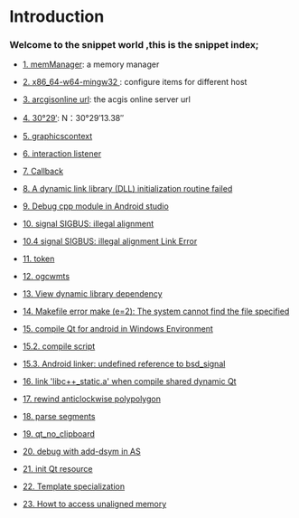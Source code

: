 # Introduction

### Welcome to the snippet world ,this is the snippet index;

- [1. memManager](https://github.com/cheldon-cn/thirdparty/blob/main/snippet/memomanager.md#1-memmanager): a memory manager 

- [2. x86_64-w64-mingw32 ](https://github.com/cheldon-cn/thirdparty/blob/main/snippet/memomanager.md#2---hostx86_64-w64-mingw32): configure items for different host

- [3. arcgisonline url](https://github.com/cheldon-cn/thirdparty/blob/main/snippet/memomanager.md#3-arcgisonline-url): the acgis online  server url 

- [4. 30°29′](https://github.com/cheldon-cn/thirdparty/blob/main/snippet/memomanager.md#4--%E5%8C%97%E7%BA%ACn30291338--%E4%B8%9C%E7%BB%8Fe114284983): N：30°29′13.38″

- [5. graphicscontext](https://github.com/cheldon-cn/thirdparty/blob/main/snippet/memomanager.md#5-graphicscontext)

- [6. interaction listener](https://github.com/cheldon-cn/thirdparty/blob/main/snippet/memomanager.md#6-interaction-listener)

- [7. Callback](https://github.com/cheldon-cn/thirdparty/blob/main/snippet/memomanager.md#7-Callback)

- [8. A dynamic link library (DLL) initialization routine failed](https://github.com/cheldon-cn/thirdparty/blob/main/snippet/memomanager.md#8-a-dynamic-link-library-dll-initialization-routine-failed) 

- [9. Debug cpp module in Android studio](https://github.com/cheldon-cn/thirdparty/blob/main/snippet/memomanager.md#9-debug-cpp-module-in-android-studio)
  
- [10. signal SIGBUS: illegal alignment](https://github.com/cheldon-cn/thirdparty/blob/main/snippet/memomanager.md#10-signal-sigbus-illegal-alignment)

- [10.4 signal SIGBUS: illegal alignment Link Error](https://github.com/cheldon-cn/thirdparty/blob/main/snippet/memomanager.md#104-link-error)

- [11. token](https://github.com/cheldon-cn/thirdparty/blob/main/snippet/memomanager.md#11-token)

- [12. ogcwmts](https://github.com/cheldon-cn/thirdparty/blob/main/snippet/memomanager.md#12-ogcwmts)

- [13. View dynamic library dependency](https://github.com/cheldon-cn/thirdparty/blob/main/snippet/memomanager.md#13-view-dynamic-library-dependency)

- [14. Makefile error make (e=2): The system cannot find the file specified](https://github.com/cheldon-cn/thirdparty/blob/main/snippet/memomanager.md#14-makefile-error-make-e2-the-system-cannot-find-the-file-specified)

- [15. compile Qt for android in Windows Environment](https://github.com/cheldon-cn/thirdparty/blob/main/snippet/memomanager.md#15-compile-qt-for-android-in-windows-environment)

- [15.2. compile script](https://github.com/cheldon-cn/thirdparty/blob/main/snippet/memomanager.md#compile-script)

- [15.3. Android linker: undefined reference to bsd_signal](https://github.com/cheldon-cn/thirdparty/blob/main/snippet/memomanager.md#android-linker-undefined-reference-to-bsd_signal)

- [16. link  'libc++_static.a' when compile shared dynamic Qt](https://github.com/cheldon-cn/thirdparty/blob/main/snippet/memomanager.md#16-link-static-c--libc_statica-when-compile-shared-dynamic-qt)

- [17. rewind anticlockwise polypolygon](https://github.com/cheldon-cn/thirdparty/blob/main/snippet/memomanager.md#17-rewind-anticlockwise-polypolygon)

- [18. parse segments](https://github.com/cheldon-cn/thirdparty/blob/main/snippet/memomanager.md#18-parse-segments)

- [19. qt_no_clipboard](https://github.com/cheldon-cn/thirdparty/blob/main/snippet/memomanager.md#19-qt_no_clipboard)

- [20. debug with add-dsym in AS](https://github.com/cheldon-cn/thirdparty/blob/main/snippet/memomanager.md#20-debug-with-add-dsym-in-as)
  
- [21. init Qt resource](https://github.com/cheldon-cn/thirdparty/blob/main/snippet/memomanager.md#21-init-qt-resource)

- [22. Template specialization](https://github.com/cheldon-cn/thirdparty/blob/main/snippet/memomanager.md#22-template-specialization)

- [23. Howt to access unaligned memory](https://github.com/cheldon-cn/thirdparty/blob/main/snippet/memomanager.md#23-howt-to-access-unaligned-memory)